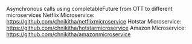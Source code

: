 Asynchronous calls using completableFuture from OTT to different microservices
Netflix Microservice: https://github.com/chnikitha/netflixmicroservice
Hotstar Microservice: https://github.com/chnikitha/hotstarmicroservice
Amazon Microservice: https://github.com/chnikitha/amazonmicroservice
